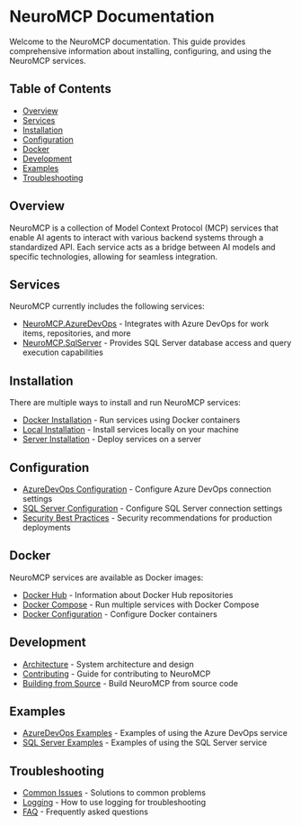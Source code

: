 # NeuroMCP Documentation

Welcome to the NeuroMCP documentation. This guide provides comprehensive information about installing, configuring, and using the NeuroMCP services.

## Table of Contents

- [Overview](#overview)
- [Services](#services)
- [Installation](#installation)
- [Configuration](#configuration)
- [Docker](#docker)
- [Development](#development)
- [Examples](#examples)
- [Troubleshooting](#troubleshooting)

## Overview

NeuroMCP is a collection of Model Context Protocol (MCP) services that enable AI agents to interact with various backend systems through a standardized API. Each service acts as a bridge between AI models and specific technologies, allowing for seamless integration.

## Services

NeuroMCP currently includes the following services:

- [NeuroMCP.AzureDevOps](azure-devops.md) - Integrates with Azure DevOps for work items, repositories, and more
- [NeuroMCP.SqlServer](sql-server.md) - Provides SQL Server database access and query execution capabilities

## Installation

There are multiple ways to install and run NeuroMCP services:

- [Docker Installation](docker-installation.md) - Run services using Docker containers
- [Local Installation](local-installation.md) - Install services locally on your machine
- [Server Installation](server-installation.md) - Deploy services on a server

## Configuration

- [AzureDevOps Configuration](azuredevops-configuration.md) - Configure Azure DevOps connection settings
- [SQL Server Configuration](sqlserver-configuration.md) - Configure SQL Server connection settings
- [Security Best Practices](security.md) - Security recommendations for production deployments

## Docker

NeuroMCP services are available as Docker images:

- [Docker Hub](docker-hub.md) - Information about Docker Hub repositories
- [Docker Compose](docker-compose.md) - Run multiple services with Docker Compose
- [Docker Configuration](docker-configuration.md) - Configure Docker containers

## Development

- [Architecture](architecture.md) - System architecture and design
- [Contributing](contributing.md) - Guide for contributing to NeuroMCP
- [Building from Source](building.md) - Build NeuroMCP from source code

## Examples

- [AzureDevOps Examples](azuredevops-examples.md) - Examples of using the Azure DevOps service
- [SQL Server Examples](sqlserver-examples.md) - Examples of using the SQL Server service

## Troubleshooting

- [Common Issues](common-issues.md) - Solutions to common problems
- [Logging](logging.md) - How to use logging for troubleshooting
- [FAQ](faq.md) - Frequently asked questions 